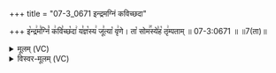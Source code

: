 +++
title = "07-3_0671 इन्द्रमग्निं कविच्छदा"

+++
इ꣡न्द्र꣢म꣣ग्निं꣡ क꣢वि꣣च्छ꣡दा꣢ य꣣ज्ञ꣡स्य꣢ जू꣣त्या꣡ वृ꣢णे। ता꣡ सोम꣢꣯स्ये꣣ह꣡ तृ꣢म्पताम् ॥ 07-3:0671 ॥ ॥7(ता)॥

<details><summary>मूलम् (VC)</summary>

इ꣡न्द्र꣢म꣣ग्निं꣡ क꣢वि꣣च्छ꣡दा꣢ य꣣ज्ञ꣡स्य꣢ जू꣣त्या꣡ वृ꣢णे । ता꣡ सोम꣢꣯स्ये꣣ह꣡ तृ꣢म्पताम् ॥६७१॥
</details>

<details><summary>विस्वर-मूलम् (VC)</summary>

इन्द्रमग्निं कविच्छदा यज्ञस्य जूत्या वृणे । ता सोमस्येह तृम्पताम् ॥६७१॥
</details>